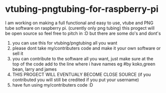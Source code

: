 # vtubing-pngtubing-for-raspberry-pi
I am working on making a full functional and easy to use, vtube and PNG tube software on raspberry pi. (curently only png tubing) this progect will be open source so feel free to pitch in :D but there are some do's and dont's                                                                             
1. you can use this for vtubing/pngtubing all you want
2. please dont take my/contributers code and make it your own software or sell it
3. you can contribute to the software all you want, just make sure at the top of the code add to the line where i have names eg #by koko,green bean, larry and james
4. THIS PROGECT WILL EVENTUALY BECOME CLOSE SOURCE (if you contributed you will still be credited if you put your username)
5. have fun using my/contributers code :D
